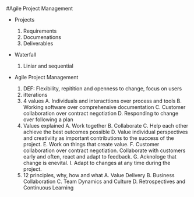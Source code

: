 #Agile Project Management

- Projects
	1. Requirements
	2. Documenations
	3. Deliverables
- Waterfall
	1. Liniar and sequential

- Agile Project Management
	1. DEF: Flexibility, repitition and openness to change, focus on users
	2. itterations
	3. 4 values
		A. Individuals and interacttions over process and tools
		B. Working software over comprehensive documentation
		C. Customer collaboration over contract negotiation
		D. Responding to change over following a plan
	4. Values explained
		A. Work together
		B. Collaborate
		C. Help each other achieve the best outcomes possible
		D. Value individual perspectives and creativiity as important contributions to the success of the project. 
		E. Work on things that create value.
		F. Customer collaboration over contract negotiation. Collaborate with customers early and often, react and adapt to feedback. 
		G. Acknologe that change is enevital. 
		I. Adapt to changes at any time during the project.
	5. 12 principles, why, how and what
		A. Value Delivery
		B. Business Collaboration 
		C. Team Dynamics and Culture
		D. Retrospectives and Continuous Learning
